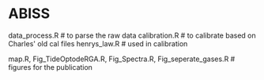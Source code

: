 # ABISS

data_process.R # to parse the raw data
calibration.R # to calibrate based on Charles' old cal files
henrys_law.R # used in calibration

map.R, Fig_TideOptodeRGA.R, Fig_Spectra.R, Fig_seperate_gases.R # figures for the publication
